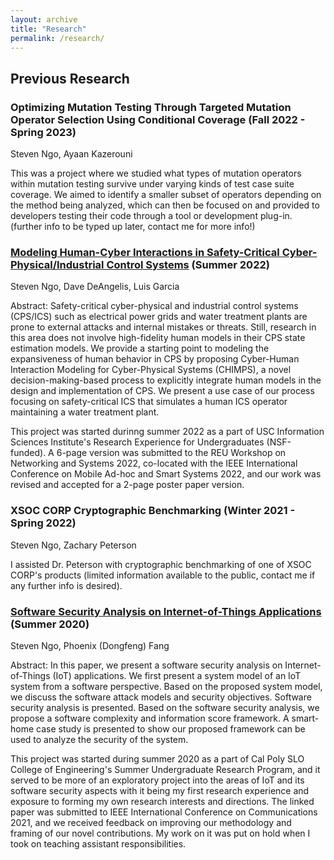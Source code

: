 ```yaml
---
layout: archive
title: "Research"
permalink: /research/
---
```

## Previous Research
### Optimizing Mutation Testing Through Targeted Mutation Operator Selection Using Conditional Coverage (Fall 2022 - Spring 2023)
Steven Ngo, Ayaan Kazerouni

This was a project where we studied what types of mutation operators within mutation testing survive under varying kinds of test case suite coverage. We aimed to identify a smaller subset of operators depending on the method being analyzed, which can then be focused on and provided to developers testing their code through a tool or development plug-in. (further info to be typed up later, contact me for more info!)


### [Modeling Human-Cyber Interactions in Safety-Critical Cyber-Physical/Industrial Control Systems](/files/REUNS_2022_Paper_Ready__CHIMPS_-1.pdf) (Summer 2022)
Steven Ngo, Dave DeAngelis, Luis Garcia

Abstract: Safety-critical cyber-physical and industrial control systems (CPS/ICS) such as electrical power grids and water treatment plants are prone to external attacks and internal mistakes or threats. Still, research in this area does not involve high-fidelity human models in their CPS state estimation models. We provide a starting point to modeling the expansiveness of human behavior in CPS by proposing Cyber-Human Interaction Modeling for Cyber-Physical Systems (CHIMPS), a novel decision-making-based process to explicitly integrate human models in the design and implementation of CPS. We present a use case of our process focusing on safety-critical ICS that simulates a human ICS operator maintaining a water treatment plant. 

This project was started durinng summer 2022 as a part of USC Information Sciences Institute's Research Experience for Undergraduates (NSF-funded). A 6-page version was submitted to the REU Workshop on Networking and Systems 2022, co-located with the IEEE International Conference on Mobile Ad-hoc and Smart Systems 2022, and our work was revised and accepted for a 2-page poster paper version.


### XSOC CORP Cryptographic Benchmarking (Winter 2021 - Spring 2022)
Steven Ngo, Zachary Peterson

I assisted Dr. Peterson with cryptographic benchmarking of one of XSOC CORP's products (limited information available to the public, contact me if any further info is desired).


### [Software Security Analysis on Internet-of-Things Applications](/files/Software_Security_Analysis_on_Internet_of_Things_Applications.pdf) (Summer 2020)
Steven Ngo, Phoenix (Dongfeng) Fang

Abstract: In this paper, we present a software security analysis on Internet-of-Things (IoT) applications. We first present a system model of an IoT system from a software perspective. Based on the proposed system model, we discuss the software attack models and security objectives. Software security analysis is presented. Based on the software security analysis, we propose a software complexity and information score framework. A smart-home case study is presented to show our proposed framework can be used to analyze the security of the system. 

This project was started during summer 2020 as a part of Cal Poly SLO College of Engineering's Summer Undergraduate Research Program, and it served to be more of an exploratory project into the areas of IoT and its software security aspects with it being my first research experience and exposure to forming my own research interests and directions. The linked paper was submitted to IEEE International Conference on Communications 2021, and we received feedback on improving our methodology and framing of our novel contributions. My work on it was put on hold when I took on teaching assistant responsibilities.
